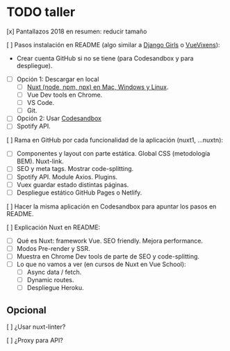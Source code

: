 # TODO taller

[x] Pantallazos 2018 en resumen: reducir tamaño

[ ] Pasos instalación en README (algo similar a [Django Girls](https://tutorial.djangogirls.org/es/installation/) o [VueVixens](https://vuevixens.github.io/docs/workshop/ch1.html)):
- Crear cuenta GitHub si no se tiene (para Codesandbox y para despliegue).
- [ ] Opción 1: Descargar en local
    - [ ] [Nuxt (node, npm, npx) en Mac, Windows y Linux](https://nuxtjs.org/guide/installation/).
    - [ ] Vue Dev tools en Chrome.
    - [ ] VS Code.
    - [ ] Git.
- [ ] Opción 2: Usar [Codesandbox](https://codesandbox.io/s/github/nuxt/codesandbox-nuxt)
- [ ] Spotify API.

[ ] Rama en GitHub por cada funcionalidad de la aplicación (nuxt1, ...nuxtn):
- [ ] Componentes y layout con parte estática. Global CSS (metodología BEM). Nuxt-link.
- [ ] SEO y meta tags. Mostrar code-splitting.
- [ ] Spotify API. Module Axios. Plugins.
- [ ] Vuex guardar estado distintas páginas.
- [ ] Despliegue estático GitHub Pages o Netlify.

[ ] Hacer la misma aplicación en Codesandbox para apuntar los pasos en README.

[ ] Explicación Nuxt en README:
- [ ] Qué es Nuxt: framework Vue. SEO friendly. Mejora performance.
- [ ] Modos Pre-render y SSR. 
- [ ] Muestra en Chrome Dev tools de parte de SEO y code-splitting.
- [ ] Lo que no vamos a ver (en cursos de Nuxt en Vue School): 
    - [ ] Async data / fetch. 
    - [ ] Dynamic routes. 
    - [ ] Despliegue Heroku.
 
## Opcional

[ ] ¿Usar nuxt-linter?

[ ] ¿Proxy para API?
